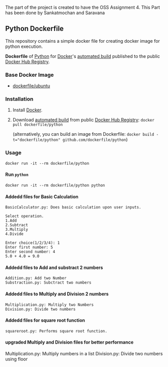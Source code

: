 The part of the project is created to have the OSS Assignment 4. This Part has been done by Sankatmochan and Saravana

## Python Dockerfile

This repository contains a simple docker file for creating docker image for python execution.

 **Dockerfile** of [Python](https://www.python.org/) for [Docker](https://www.docker.com/)'s [automated build](https://registry.hub.docker.com/u/dockerfile/python/) published to the public [Docker Hub Registry](https://registry.hub.docker.com/).

### Base Docker Image

* [dockerfile/ubuntu](http://dockerfile.github.io/#/ubuntu)

### Installation

1. Install [Docker](https://www.docker.com/).

2. Download [automated build](https://registry.hub.docker.com/u/dockerfile/python/) from public [Docker Hub Registry](https://registry.hub.docker.com/): `docker pull dockerfile/python`

   (alternatively, you can build an image from Dockerfile: `docker build -t="dockerfile/python" github.com/dockerfile/python`)


### Usage

    docker run -it --rm dockerfile/python

#### Run `python`

    docker run -it --rm dockerfile/python python
    
#### Addedd files for Basic Calculation

    BasicCalculator.py: Does basic calculation upon user inputs.

    Select operation.
    1.Add
    2.Subtract  
    3.Multiply
    4.Divide

    Enter choice(1/2/3/4): 1
    Enter first number: 5
    Enter second number: 4
    5.0 + 4.0 = 9.0


#### Addedd files to Add and substract 2 numbers

    Addition.py: Add two Number
    Substraction.py: Subctract two numbers

#### Addedd files to Multiply and Division 2 numbers

    Multiplication.py: Multiply two Numbers
    Division.py: Divide two numbers

#### Addedd files for square root function

    squareroot.py: Performs square root function.
    
#### upgraded Multiply and Division files for better performance

 Multiplication.py: Multiply numbers in a list
    Division.py: Divide two numbers using floor


